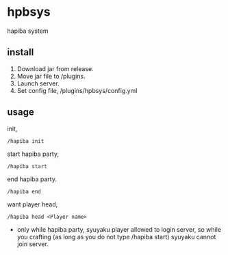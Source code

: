 # hpbsys
hapiba system

## install
1. Download jar from release.
2. Move jar file to /plugins.
3. Launch server.
4. Set config file, /plugins/hpbsys/config.yml

## usage

init,
```text
/hapiba init
```

start hapiba party,
```text
/hapiba start
```

end hapiba party.
```text
/hapiba end
```

want player head,
```text
/hapiba head <Player name>
```

* only while hapiba party, syuyaku player allowed to login server, so while you crafting (as long as you do not type /hapiba start) syuyaku cannot join server.